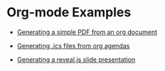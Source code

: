 # Org-mode Examples

* [Generating a simple PDF from an org document](article/)

* [Generating .ics files from org agendas](icalendar/)

* [Generating a reveal.js slide presentation](revealjs/)
